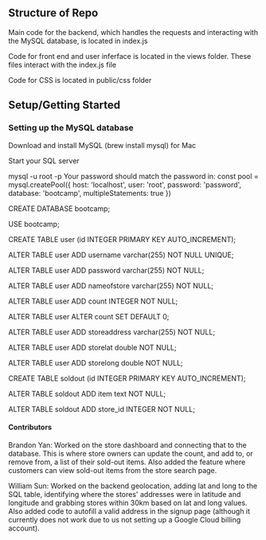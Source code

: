 ## Structure of Repo
Main code for the backend, which handles the requests and interacting with the MySQL database, is located in index.js

Code for front end and user inferface is located in the views folder. These files interact with the index.js file

Code for CSS is located in public/css folder

## Setup/Getting Started
### Setting up the MySQL database

Download and install MySQL (brew install mysql) for Mac

Start your SQL server

mysql -u root -p Your password should match the password in: const pool = mysql.createPool({ host: 'localhost', user: 'root', password: 'password', database: 'bootcamp', multipleStatements: true })

CREATE DATABASE bootcamp;

USE bootcamp;

CREATE TABLE user (id INTEGER PRIMARY KEY AUTO_INCREMENT);

ALTER TABLE user ADD username varchar(255) NOT NULL UNIQUE;

ALTER TABLE user ADD password varchar(255) NOT NULL;

ALTER TABLE user ADD nameofstore varchar(255) NOT NULL;

ALTER TABLE user ADD count INTEGER NOT NULL;

ALTER TABLE user ALTER count SET DEFAULT 0;

ALTER TABLE user ADD storeaddress varchar(255) NOT NULL;

ALTER TABLE user ADD storelat double NOT NULL;

ALTER TABLE user ADD storelong double NOT NULL;

CREATE TABLE soldout (id INTEGER PRIMARY KEY AUTO_INCREMENT);

ALTER TABLE soldout ADD item text NOT NULL;

ALTER TABLE soldout ADD store_id INTEGER NOT NULL;

#### Contributors
Brandon Yan: Worked on the store dashboard and connecting that to the database. This is where store owners can update the count, and add to, or remove from, a list of their sold-out items. Also added the feature where customers can view sold-out items from the store search page.

William Sun: Worked on the backend geolocation, adding lat and long to the SQL table, identifying where the stores' addresses were in latitude and longitude and grabbing stores within 30km based on lat and long values. Also added code to autofill a valid address in the signup page (although it currently does not work due to us not setting up a Google Cloud billing account).